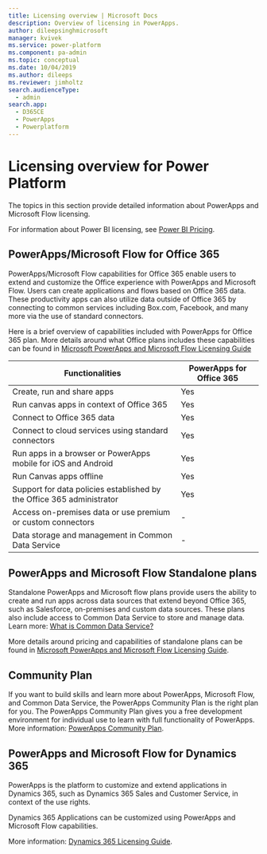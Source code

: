 ```yaml
---
title: Licensing overview | Microsoft Docs
description: Overview of licensing in PowerApps.
author: dileepsinghmicrosoft
manager: kvivek
ms.service: power-platform
ms.component: pa-admin
ms.topic: conceptual
ms.date: 10/04/2019
ms.author: dileeps
ms.reviewer: jimholtz
search.audienceType: 
  - admin
search.app: 
  - D365CE
  - PowerApps
  - Powerplatform
---
```


# Licensing overview for Power Platform

The topics in this section provide detailed information about PowerApps and Microsoft Flow licensing.

For information about Power BI licensing, see [Power BI Pricing](https://powerbi.microsoft.com/pricing/).

## PowerApps/Microsoft Flow for Office 365

PowerApps/Microsoft Flow capabilities for Office 365 enable users to extend and
customize the Office experience with PowerApps and Microsoft Flow. Users can
create applications and flows based on Office 365 data. These productivity apps
can also utilize data outside of Office 365 by connecting to common services
including Box.com, Facebook, and many more via the use of standard connectors.

Here is a brief overview of capabilities included with PowerApps for Office 365
plan. More details around what Office plans includes these capabilities can be
found in [Microsoft PowerApps and Microsoft Flow Licensing
Guide](https://go.microsoft.com/fwlink/?linkid=2085130)


| Functionalities                                                   | PowerApps for Office 365 |
|-----------------------------------------------------------------------|------------------------------|
| Create, run and share apps                                            | Yes                          |
| Run canvas apps in context of Office 365                              | Yes                          |
| Connect to Office 365 data                                            | Yes                          |
| Connect to cloud services using standard connectors                   | Yes                          |
| Run apps in a browser or PowerApps mobile for iOS and Android         | Yes                          |
| Run Canvas apps offline                                               | Yes                          |
| Support for data policies established by the Office 365 administrator | Yes                          |
| Access on-premises data or use premium or custom connectors           | \-                           |
| Data storage and management in Common Data Service                    | \-                           |

## PowerApps and Microsoft Flow Standalone plans

Standalone PowerApps and Microsoft flow plans provide users the ability to
create and run apps across data sources that extend beyond Office 365, such as
Salesforce, on-premises and custom data sources. These plans also include access
to Common Data Service to store and manage data. Learn more: [What is Common Data
Service?](https://docs.microsoft.com/powerapps/maker/common-data-service/data-platform-intro)

More details around pricing and capabilities of standalone plans can be found in
[Microsoft PowerApps and Microsoft Flow Licensing
Guide](https://go.microsoft.com/fwlink/?linkid=2085130).

## Community Plan

If you want to build skills and learn more about PowerApps, Microsoft Flow, and
Common Data Service, the PowerApps Community Plan is the right plan for you. The
PowerApps Community Plan gives you a free development environment for individual
use to learn with full functionality of PowerApps. More information: [PowerApps Community Plan](https://powerapps.microsoft.com/communityplan/).

## PowerApps and Microsoft Flow for Dynamics 365

PowerApps is the platform to customize and extend applications in Dynamics 365,
such as Dynamics 365 Sales and Customer Service, in context of the use rights.

Dynamics 365 Applications can be customized using PowerApps and Microsoft Flow
capabilities.

More information: [Dynamics 365 Licensing
Guide](https://go.microsoft.com/fwlink/p/?LinkId=866544).

